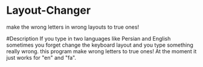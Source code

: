 Layout-Changer
==============

make the wrong letters in wrong layouts to true ones!

#Description
If you type in two languages like Persian and English sometimes you forget change the keyboard layout and you type something really wrong. this program make wrong letters to true ones! At the moment it just works for "en" and "fa".
